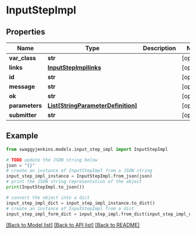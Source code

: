# InputStepImpl


## Properties

Name | Type | Description | Notes
------------ | ------------- | ------------- | -------------
**var_class** | **str** |  | [optional] 
**links** | [**InputStepImpllinks**](InputStepImpllinks.md) |  | [optional] 
**id** | **str** |  | [optional] 
**message** | **str** |  | [optional] 
**ok** | **str** |  | [optional] 
**parameters** | [**List[StringParameterDefinition]**](StringParameterDefinition.md) |  | [optional] 
**submitter** | **str** |  | [optional] 

## Example

```python
from swaggyjenkins.models.input_step_impl import InputStepImpl

# TODO update the JSON string below
json = "{}"
# create an instance of InputStepImpl from a JSON string
input_step_impl_instance = InputStepImpl.from_json(json)
# print the JSON string representation of the object
print(InputStepImpl.to_json())

# convert the object into a dict
input_step_impl_dict = input_step_impl_instance.to_dict()
# create an instance of InputStepImpl from a dict
input_step_impl_form_dict = input_step_impl.from_dict(input_step_impl_dict)
```
[[Back to Model list]](../README.md#documentation-for-models) [[Back to API list]](../README.md#documentation-for-api-endpoints) [[Back to README]](../README.md)


